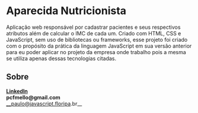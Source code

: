 # Aparecida Nutricionista
Aplicação web responsável por cadastrar pacientes e seus respectivos atributos além de calcular o IMC de cada um.
Criado com HTML, CSS e JavaScript, sem uso de bibliotecas ou frameworks, esse projeto foi criado com o propósito da prática
da linguagem JavaScript em sua versão anterior para eu poder aplicar no projeto da empresa onde trabalho pois a mesma se utiliza apenas dessas tecnologias citadas.

## Sobre  
__[LinkedIn](br.linkedin.com/in/pcfmello)__  
__pcfmello@gmail.com__  
__paulo@javascript.floripa.br__  

